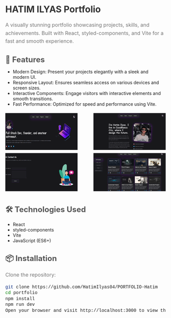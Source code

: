 <style>
  /* CSS Styles */
  h1 {
    color: #333;
    font-size: 28px;
    font-weight: bold;
    margin-bottom: 20px;
  }

  h2 {
    color: #555;
    font-size: 24px;
    margin-top: 30px;
    margin-bottom: 15px;
  }

  p {
    color: #777;
    font-size: 16px;
    line-height: 1.6;
  }

  code {
    background-color: #f4f4f4;
    padding: 2px 6px;
    border-radius: 3px;
    font-family: 'Courier New', Courier, monospace;
    font-size: 14px;
  }

  .installation-step {
    margin-bottom: 10px;
  }

  .screenshot {
    margin-top: 20px;
    display: flex;
    flex-wrap: wrap;
    justify-content: space-between;
  }

  .screenshot img {
    width: 45%;
    margin-bottom: 10px;
  }

  .feedback {
    margin-top: 30px;
    font-style: italic;
    color: #888;
  }

  .license {
    margin-top: 30px;
    color: #777;
  }
</style>

# HATIM ILYAS Portfolio

A visually stunning portfolio showcasing projects, skills, and achievements. Built with React, styled-components, and Vite for a fast and smooth experience.

## 🚀 Features

- Modern Design: Present your projects elegantly with a sleek and modern UI.
- Responsive Layout: Ensures seamless access on various devices and screen sizes.
- Interactive Components: Engage visitors with interactive elements and smooth transitions.
- Fast Performance: Optimized for speed and performance using Vite.

<div class="screenshot">
  <img src="Capture4.PNG" alt="Screenshot 1">
  <img src="Capture5.PNG" alt="Screenshot 2">
  <img src="Capture6.PNG" alt="Screenshot 3">
  <img src="Capture7.PNG" alt="Screenshot 4">
</div>

## 🛠️ Technologies Used

- React
- styled-components
- Vite
- JavaScript (ES6+)

## 📦 Installation

Clone the repository:

```bash
git clone https://github.com/HatimIlyas04/PORTFOLIO-Hatim
cd portfolio
npm install
npm run dev
Open your browser and visit http://localhost:3000 to view the portfolio.

